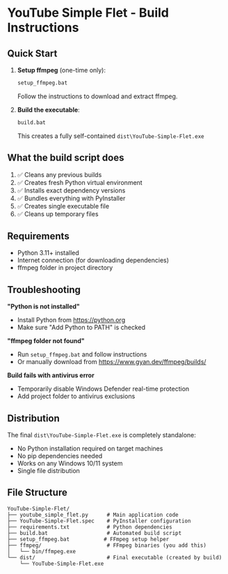 # YouTube Simple Flet - Build Instructions

## Quick Start

1. **Setup ffmpeg** (one-time only):
   ```cmd
   setup_ffmpeg.bat
   ```
   Follow the instructions to download and extract ffmpeg.

2. **Build the executable**:
   ```cmd
   build.bat
   ```
   This creates a fully self-contained `dist\YouTube-Simple-Flet.exe`

## What the build script does

1. ✅ Cleans any previous builds
2. ✅ Creates fresh Python virtual environment  
3. ✅ Installs exact dependency versions
4. ✅ Bundles everything with PyInstaller
5. ✅ Creates single executable file
6. ✅ Cleans up temporary files

## Requirements

- Python 3.11+ installed
- Internet connection (for downloading dependencies)
- ffmpeg folder in project directory

## Troubleshooting

**"Python is not installed"**
- Install Python from https://python.org
- Make sure "Add Python to PATH" is checked

**"ffmpeg folder not found"**
- Run `setup_ffmpeg.bat` and follow instructions
- Or manually download from https://www.gyan.dev/ffmpeg/builds/

**Build fails with antivirus error**
- Temporarily disable Windows Defender real-time protection
- Add project folder to antivirus exclusions

## Distribution

The final `dist\YouTube-Simple-Flet.exe` is completely standalone:
- No Python installation required on target machines
- No pip dependencies needed
- Works on any Windows 10/11 system
- Single file distribution

## File Structure

```
YouTube-Simple-Flet/
├── youtube_simple_flet.py      # Main application code
├── YouTube-Simple-Flet.spec    # PyInstaller configuration  
├── requirements.txt            # Python dependencies
├── build.bat                   # Automated build script
├── setup_ffmpeg.bat           # FFmpeg setup helper
├── ffmpeg/                     # FFmpeg binaries (you add this)
│   └── bin/ffmpeg.exe
└── dist/                       # Final executable (created by build)
    └── YouTube-Simple-Flet.exe
```